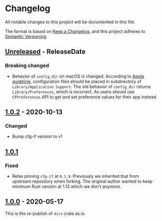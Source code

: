 # Changelog

All notable changes to this project will be documented in this file.

The format is based on [Keep a Changelog](https://keepachangelog.com/en/1.0.0/),
and this project adheres to [Semantic Versioning](https://semver.org/spec/v2.0.0.html).

<!--
# Guiding Principles

* Changelogs are for _humans_, not machines.
* There should be an entry for every single version.
* The same types of changes should be grouped.
* Versions and sections should be linkable.
* The latest version comes first.
* The release date of each version is displayed.
* Mention whether you follow Semantic Versioning.

# Types of changes

* `Added` for new features.
* `Changed` for changes in existing functionality.
* `Deprecated` for soon-to-be removed features.
* `Removed` for now removed features.
* `Fixed` for any bug fixes.
* `Security` in case of vulnerabilities.
 -->

<!-- next-header -->
## [Unreleased] - ReleaseDate
### Breaking changed
* Behavior of `config_dir` on macOS is changed.
  According to [Apple guideline][appple-configdir], configuration files should be placed
  in subdirectory of `Library/Application Support`. The old behavior of `config_dir`
  returns `Library/Preferences`, which is incorrect. As users should use `CFPreferences`
  API to get and set preference values for their app instead.

[appple-configdir]: https://developer.apple.com/library/archive/documentation/FileManagement/Conceptual/FileSystemProgrammingGuide/FileSystemOverview/FileSystemOverview.html#//apple_ref/doc/uid/TP40010672-CH2-SW1

## [1.0.2] - 2020-10-13
### Changed
* Bump cfg-if version to v1

## [1.0.1]
### Fixed
* Relax pinning `cfg-if` at `0.1.9`. Previously we inherited that from upstream repository when forking.
  The original author wanted to keep minimum Rust version at 1.13 which we don't anymore.

## [1.0.0] - 2020-05-17

This is the re-publish of `dirs` crate as is.

<!-- next-url -->
[Unreleased]: https://github.com/xdg-rs/dirs/compare/dirs-v1.0.2...HEAD
[1.0.2]: https://github.com/xdg-rs/dirs/compare/dirs-v1.0.1...dirs-v1.0.2
[1.0.1]: https://github.com/xdg-rs/dirs/compare/dirs-v1.0.0...dirs-v1.0.1
[1.0.0]: https://github.com/xdg-rs/dirs/releases/tag/dirs-v1.0.0
